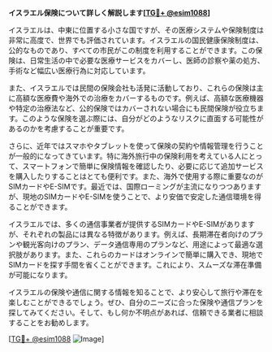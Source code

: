 **イスラエル保険について詳しく解説します[[TG💪+ @esim1088](https://t.me/s/esim1088)]**

イスラエルは、中東に位置する小さな国ですが、その医療システムや保険制度は非常に高度で、世界でも評価されています。イスラエルの国民健康保険制度は、公的なものであり、すべての市民がこの制度を利用することができます。この保険は、日常生活の中で必要な医療サービスをカバーし、医師の診察や薬の処方、手術など幅広い医療行為に対応しています。

また、イスラエルでは民間の保険会社も活発に活動しており、これらの保険は主に高額な医療費や海外での治療をカバーするものです。例えば、高額な医療機器や特定の治療法など、公的保険ではカバーされない場合にも民間保険が役立ちます。このような保険を選ぶ際には、自分がどのようなリスクに直面する可能性があるのかを考慮することが重要です。

さらに、近年ではスマホやタブレットを使って保険の契約や情報管理を行うことが一般的になってきています。特に海外旅行中の保険利用を考えている人にとって、スマートフォンで簡単に保険情報を確認したり、必要に応じて追加サービスを購入したりすることはとても便利です。また、海外で使用する際に重要なのがSIMカードやE-SIMです。最近では、国際ローミングが主流になりつつありますが、現地のSIMカードやE-SIMを使うことで、より安価で安定した通信環境を得ることができます。

イスラエルでは、多くの通信事業者が提供するSIMカードやE-SIMがありますが、それぞれの製品には異なる特徴があります。例えば、長期滞在者向けのプランや観光客向けのプラン、データ通信専用のプランなど、用途によって最適な選択肢があります。また、これらのカードはオンラインで簡単に購入でき、現地でSIMカードを探す手間を省くことができます。これにより、スムーズな滞在準備が可能になります。

イスラエルの保険や通信に関する情報を知ることで、より安心して旅行や滞在を楽しむことができるでしょう。ぜひ、自分のニーズに合った保険や通信プランを探してみてください。そして、もし何か不明点があれば、信頼できる業者に相談することをお勧めします。

[[TG💪+ @esim1088](https://t.me/s/esim1088) ![Image](https://i.postimg.cc/Y0z9fWf4/image.png)]